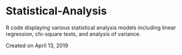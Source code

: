 # Statistical-Analysis

<p>R code displaying various statistical analysis models including linear regression, chi-square tests, and analysis of variance.</p>

<p>Created on April 13, 2019</p>
